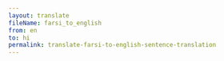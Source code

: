 ```yaml
--- 
layout: translate 
fileName: farsi_to_english 
from: en
to: hi 
permalink: translate-farsi-to-english-sentence-translation
---
```

